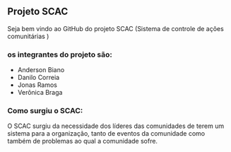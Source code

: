 ## Projeto SCAC

Seja bem vindo ao GitHub do projeto SCAC (Sistema de controle de ações comunitárias )

### os integrantes do projeto são:

- Anderson Biano
- Danilo Correia
- Jonas Ramos
- Verônica Braga

### Como surgiu o SCAC:

O SCAC surgiu da necessidade dos líderes das comunidades de terem um sistema para a organização, tanto de eventos da comunidade como também de problemas ao qual a comunidade sofre.